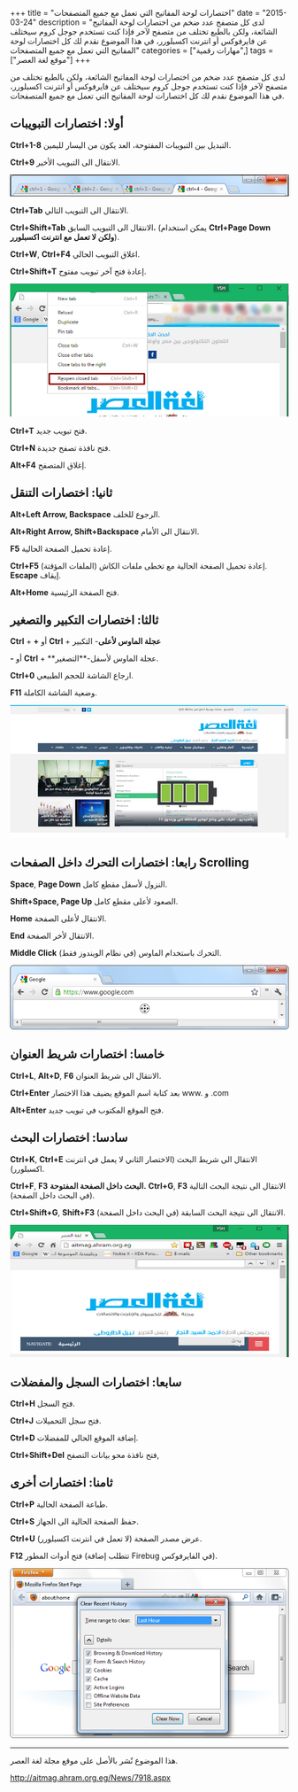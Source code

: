 +++
title = "اختصارات لوحة المفاتيح التي تعمل مع جميع المتصفحات"
date = "2015-03-24"
description = "لدى كل متصفح عدد ضخم من اختصارات لوحة المفاتيح الشائعة، ولكن بالطبع تختلف من متصفح لآخر فإذا كنت تستخدم جوجل كروم سيختلف عن فايرفوكس أو انترنت اكسبلورر، في هذا الموضوع نقدم لك كل اختصارات لوحة المفاتيح التي تعمل مع جميع المتصفحات"
categories = ["مهارات رقمية",]
tags = ["موقع لغة العصر"]
+++

لدى كل متصفح عدد ضخم من اختصارات لوحة المفاتيح الشائعة، ولكن بالطبع تختلف من متصفح لآخر فإذا كنت تستخدم جوجل كروم سيختلف عن فايرفوكس أو انترنت اكسبلورر، في هذا الموضوع نقدم لك كل اختصارات لوحة المفاتيح التي تعمل مع جميع المتصفحات.

## **أولا: اختصارات التبويبات**

**Ctrl+1-8** التبديل بين التبويبات المفتوحة، العد يكون من اليسار لليمين.

**Ctrl+9** الانتقال الى التبويب الأخير.

![1](images/2015-635628119962691079-269.png)

**Ctrl+Tab** الانتقال الى التبويب التالي.

**Ctrl+Shift+Tab** الانتقال الى التبويب السابق، (يمكن استخدام **Ctrl+Page Down** **ولكن لا تعمل مع انترنت اكسبلورر**).

**Ctrl+W**, **Ctrl+F4** اغلاق التبويب الحالي.

**Ctrl+Shift+T** إعادة فتح آخر تبويب مفتوح.

![2](images/2015-635628120513788356-378.jpg)

**Ctrl+T** فتح تبويب جديد.

**Ctrl+N** فتح نافذة تصفح جديدة.

**Alt+F4** إغلاق المتصفح.

## ثانيا: اختصارات التنقل

**Alt+Left Arrow, Backspace** الرجوع للخلف.

**Alt+Right Arrow, Shift+Backspace** الانتقال الى الأمام.

**F5** إعادة تحميل الصفحة الحالية.

**Ctrl+F5** إعادة تحميل الصفحة الحالية مع تخطى ملفات الكاش (الملفات المؤقتة).
**Escape** إيقاف.

**Alt+Home** فتح الصفحة الرئيسية.

## ثالثا: اختصارات التكبير والتصغير

**Ctrl** + **+** أو **Ctrl** + **عجلة الماوس لأعلى**- التكبير

**-** أو **Ctrl** + **عجلة الماوس لأسفل-**التصغير.

**Ctrl+0** ارجاع الشاشة للحجم الطبيعي.

**F11** وضعية الشاشة الكاملة.

![4](images/2015-635628122584582859-458.jpg)

## **رابعا: اختصارات التحرك داخل الصفحات** Scrolling

**Space**, **Page Down** النزول لأسفل مقطع كامل.

**Shift+Space, Page Up** الصعود لأعلى مقطع كامل.

**Home** الانتقال لأعلى الصفحة.

**End** الانتقال لأخر الصفحة.

**Middle Click** التحرك باستخدام الماوس (في نظام الويندوز فقط).

![5](images/2015-635628124531782821-178.png)

## خامسا: اختصارات شريط العنوان

**Ctrl+L**, **Alt+D**, **F6** الانتقال الى شريط العنوان.

**Ctrl+Enter** بعد كتابة اسم الموقع يضيف هذا الاختصار www. و .com

**Alt+Enter** فتح الموقع المكتوب في تبويب جديد.

## سادسا: اختصارات البحث

**Ctrl+K**, **Ctrl+E** الانتقال الى شريط البحث (الاختصار الثاني لا يعمل في انترنت اكسبلورر).

**Ctrl+F**, **F3** **البحث داخل الصفحة المفتوحة.**
**Ctrl+G**, **F3** الانتقال الى نتيجة البحث التالية (في البحث داخل الصفحة).

**Ctrl+Shift+G**, **Shift+F3** الانتقال الى نتيجة البحث السابقة (في البحث داخل الصفحة).

![6](images/2015-635628124900847683-84.jpg)

## سابعا: اختصارات السجل والمفضلات

**Ctrl+H** فتح السجل.

**Ctrl+J** فتح سجل التحميلات.

**Ctrl+D** إضافة الموقع الحالي للمفضلات.

**Ctrl+Shift+Del** فتح نافذة محو بيانات التصفح,

## ثامنا: اختصارات أخرى

**Ctrl+P** طباعة الصفحة الحالية.

**Ctrl+S** حفظ الصفحة الحالية الى الجهاز.

**Ctrl+U** عرض مصدر الصفحة (لا تعمل في انترنت اكسبلورر).

**F12** فتح أدوات المطور (تتطلب إضافة Firebug في الفايرفوكس).

![7](images/2015-635628125313662825-366.png)

---

هذا الموضوع نٌشر باﻷصل على موقع مجلة لغة العصر.

http://aitmag.ahram.org.eg/News/7918.aspx

